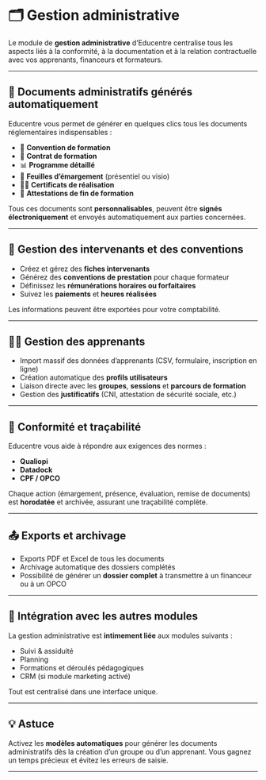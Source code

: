 # 🗂️ Gestion administrative

Le module de **gestion administrative** d’Educentre centralise tous les aspects liés à la conformité, à la documentation et à la relation contractuelle avec vos apprenants, financeurs et formateurs.

---

## 📁 Documents administratifs générés automatiquement

Educentre vous permet de générer en quelques clics tous les documents réglementaires indispensables :

- 📄 **Convention de formation**
- 📝 **Contrat de formation**
- 📊 **Programme détaillé**
- 🧾 **Feuilles d’émargement** (présentiel ou visio)
- 🧑‍🎓 **Certificats de réalisation**
- 💼 **Attestations de fin de formation**

Tous ces documents sont **personnalisables**, peuvent être **signés électroniquement** et envoyés automatiquement aux parties concernées.

---

## 🤝 Gestion des intervenants et des conventions

- Créez et gérez des **fiches intervenants**
- Générez des **conventions de prestation** pour chaque formateur
- Définissez les **rémunérations horaires ou forfaitaires**
- Suivez les **paiements** et **heures réalisées**

Les informations peuvent être exportées pour votre comptabilité.

---

## 🧑‍🎓 Gestion des apprenants

- Import massif des données d’apprenants (CSV, formulaire, inscription en ligne)
- Création automatique des **profils utilisateurs**
- Liaison directe avec les **groupes**, **sessions** et **parcours de formation**
- Gestion des **justificatifs** (CNI, attestation de sécurité sociale, etc.)

---

## 🔐 Conformité et traçabilité

Educentre vous aide à répondre aux exigences des normes :

- **Qualiopi**
- **Datadock**
- **CPF / OPCO**

Chaque action (émargement, présence, évaluation, remise de documents) est **horodatée** et archivée, assurant une traçabilité complète.

---

## 📤 Exports et archivage

- Exports PDF et Excel de tous les documents
- Archivage automatique des dossiers complétés
- Possibilité de générer un **dossier complet** à transmettre à un financeur ou à un OPCO

---

## 🧠 Intégration avec les autres modules

La gestion administrative est **intimement liée** aux modules suivants :

- Suivi & assiduité
- Planning
- Formations et déroulés pédagogiques
- CRM (si module marketing activé)

Tout est centralisé dans une interface unique.

---

## 💡 Astuce

Activez les **modèles automatiques** pour générer les documents administratifs dès la création d’un groupe ou d’un apprenant. Vous gagnez un temps précieux et évitez les erreurs de saisie.

---

